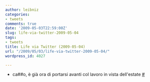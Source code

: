 ```yaml
---
author: leibniz
categories:
- tweets
comments: true
date: '2009-05-03T22:59:00Z'
slug: life-via-twitter-2009-05-04
tags:
- tweets
title: Life via Twitter (2009-05-04)
url: "/2009/05/03/life-via-twitter-2009-05-04/"
wordpress_id: 4027

---
```

* ca##o, è già ora di portarsi avanti col lavoro in vista dell'estate [#](http://twitter.com/leibniz/statuses/1687390581)



